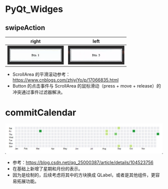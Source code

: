 # PyQt_Widges

## swipeAction
|                right                |               left                |
|:-----------------------------------:|:---------------------------------:|
| ![](./img/scrollWidgets_right.gif)  | ![](./img/scrollWidgets_left.gif) |

- ScrollArea 的平滑滚动参考：https://www.cnblogs.com/zhiyiYo/p/17066835.html
- Button 的点击事件与 ScrollArea 的鼠标滑动（press + move + release）的冲突通过事件过滤器解决。

# commitCalendar
![](./img/commitCalendar.jpg)
- 参考：https://blog.csdn.net/qq_25000387/article/details/104523756
- 在基础上新增了星期和月份的表示。
- 因为是绘制的，后续考虑将其中的方块换成 QLabel，或者是其他组件，更容易拓展功能。